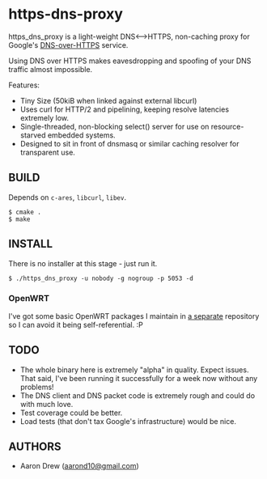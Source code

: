 # https-dns-proxy

https\_dns\_proxy is a light-weight DNS&lt;--&gt;HTTPS, non-caching proxy for
Google's [DNS-over-HTTPS](https://developers.google.com/speed/public-dns/docs/dns-over-https)
service.

Using DNS over HTTPS makes eavesdropping and spoofing of your DNS traffic 
almost impossible.

Features:

* Tiny Size (50kiB when linked against external libcurl)
* Uses curl for HTTP/2 and pipelining, keeping resolve latencies extremely low.
* Single-threaded, non-blocking select() server for use on resource-starved 
  embedded systems.
* Designed to sit in front of dnsmasq or similar caching resolver for
  transparent use.

## BUILD

Depends on `c-ares`, `libcurl`, `libev`.

```
$ cmake .
$ make
```

## INSTALL

There is no installer at this stage - just run it.

```
$ ./https_dns_proxy -u nobody -g nogroup -p 5053 -d
```

### OpenWRT

I've got some basic OpenWRT packages I maintain in [a
separate](https://github.com/aarond10/https_dns_proxy_openwrt) repository so I
can avoid it being self-referential. :P

## TODO

* The whole binary here is extremely "alpha" in quality. Expect issues. That
  said, I've been running it successfully for a week now without any problems!
* The DNS client and DNS packet code is extremely rough and could do with much
  love.
* Test coverage could be better.
* Load tests (that don't tax Google's infrastructure) would be nice.

## AUTHORS

* Aaron Drew (aarond10@gmail.com)
